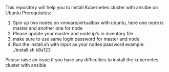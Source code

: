 This repository will help you to install Kubernetes cluster with ansilbe on Ubuntu
Prerequisites: 
1. Spin up two nodes on vmware/virtualbox with ubuntu, here one node is master and another one for node
2. Please update your master and node ip's in inventory file
3. make sure to use same login password for master and node
4. Run the install.sh with input as your nodes password 
example: 
    ./install.sh k8s123

Please raise an issue if you have any difficulties to install the kubernetes cluster with ansible 




